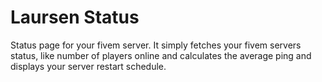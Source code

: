 # Laursen Status

Status page for your fivem server. It simply fetches your fivem servers status, like number of players online and calculates the average ping and displays your server restart schedule.
